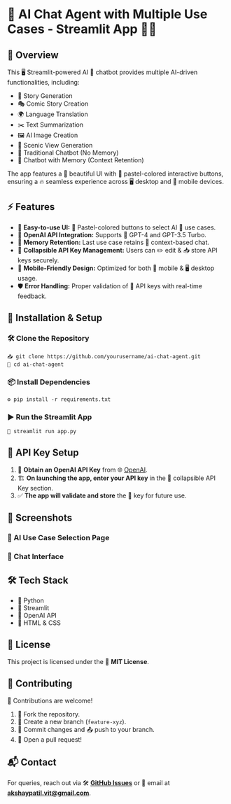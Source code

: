 # 🚀 AI Chat Agent with Multiple Use Cases - Streamlit App 🤖💬

## 🌟 Overview

This 🖥️ Streamlit-powered AI 🤖 chatbot provides multiple AI-driven functionalities, including:

- 📖 Story Generation
- 🎭 Comic Story Creation
- 🌍 Language Translation
- ✂️ Text Summarization
- 🖼️ AI Image Creation
- 🌄 Scenic View Generation
- 💬 Traditional Chatbot (No Memory)
- 🧠 Chatbot with Memory (Context Retention)

The app features a 🎨 beautiful UI with 🌈 pastel-colored interactive buttons, ensuring a 🔥 seamless experience across 🖥️ desktop and 📱 mobile devices.

## ⚡ Features

- 🎨 **Easy-to-use UI:** 🌈 Pastel-colored buttons to select AI 🤖 use cases.
- 🔑 **OpenAI API Integration:** Supports 🤖 GPT-4 and GPT-3.5 Turbo.
- 🧠 **Memory Retention:** Last use case retains 🧵 context-based chat.
- 🔐 **Collapsible API Key Management:** Users can ✏️ edit & 📥 store API keys securely.
- 📱 **Mobile-Friendly Design:** Optimized for both 📱 mobile & 🖥️ desktop usage.
- 🛡️ **Error Handling:** Proper validation of 🔑 API keys with real-time feedback.

## 📌 Installation & Setup

### 🛠️ Clone the Repository

```
📥 git clone https://github.com/yourusername/ai-chat-agent.git
📂 cd ai-chat-agent
```

### 📦 Install Dependencies

```
⚙️ pip install -r requirements.txt
```

### ▶️ Run the Streamlit App

```
🚀 streamlit run app.py
```

## 🔑 API Key Setup

1. 📝 **Obtain an OpenAI API Key** from 🌐 [OpenAI](https://platform.openai.com/signup/).
2. 🏗️ **On launching the app, enter your API key** in the 🔽 collapsible API Key section.
3. ✅ **The app will validate and store** the 🔑 key for future use.

## 📸 Screenshots

### 🎨 AI Use Case Selection Page



### 💬 Chat Interface



## 🛠️ Tech Stack

- 🐍 Python
- 🎨 Streamlit
- 🤖 OpenAI API
- 🎨 HTML & CSS

## 📜 License

This project is licensed under the 📝 **MIT License**.

## 🤝 Contributing

🚀 Contributions are welcome!

1. 🍴 Fork the repository.
2. 🌱 Create a new branch (`feature-xyz`).
3. 💾 Commit changes and 📤 push to your branch.
4. 🔄 Open a pull request!

## 📬 Contact

For queries, reach out via 🛠️ [**GitHub Issues**](https://github.com/yourusername/ai-chat-agent/issues) or 📧 email at [**akshaypatil.vit@gmail.com**](mailto\:akshaypatil.vit@gmail.com).

